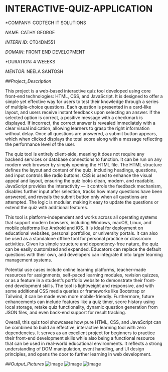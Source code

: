 # INTERACTIVE-QUIZ-APPLICATION

*COMPANY: CODTECH IT SOLUTIONS 

*NAME*: CATHY GEORGE

*INTERN ID*: CT04DM551

*DOMAIN*: FRONT END DEVELOPMENT 

*DURATION: 4 WEEEKS 

*MENTOR*: NEELA SANTOSH

##*Project_Description*

This project is a web-based interactive quiz tool developed using core front-end technologies: HTML, CSS, and JavaScript. It is designed to offer a simple yet effective way for users to test their knowledge through a series of multiple-choice questions. Each question is presented in a card-like layout, and users receive instant feedback upon selecting an answer. If the selected option is correct, a positive message with a checkmark is displayed. If incorrect, the correct answer is revealed immediately with a clear visual indication, allowing learners to grasp the right information without delay. Once all questions are answered, a submit button appears, which when clicked displays the total score along with a message reflecting the performance level of the user.

The quiz tool is entirely client-side, meaning it does not require any backend services or database connections to function. It can be run on any modern web browser by simply opening the HTML file. The HTML structure defines the layout and content of the quiz, including headings, questions, and input controls like radio buttons. CSS is used to enhance the visual appeal and layout, ensuring the quiz looks clean, modern, and readable. JavaScript provides the interactivity — it controls the feedback mechanism, disables further input after selection, tracks how many questions have been answered, and reveals the submit button only when all questions are attempted. The logic is modular, making it easy to update the questions or extend the quiz with additional features.

This tool is platform-independent and works across all operating systems that support modern browsers, including Windows, macOS, Linux, and mobile platforms like Android and iOS. It is ideal for deployment on educational websites, personal portfolios, or university portals. It can also be used as a standalone offline tool for personal practice or classroom activities. Given its simple structure and dependency-free nature, the quiz can be easily customized and expanded. Educators can replace the default questions with their own, and developers can integrate it into larger learning management systems.

Potential use cases include online learning platforms, teacher-made resources for assignments, self-paced learning modules, revision quizzes, or as a feature in a student’s portfolio website to demonstrate their front-end development skills. The tool is lightweight and responsive, and with some additional CSS media queries or frameworks like Bootstrap or Tailwind, it can be made even more mobile-friendly. Furthermore, future enhancements can include features like a quiz timer, score history using local storage, retake quiz functionality, dynamic question generation from JSON files, and even back-end support for result tracking.

Overall, this quiz tool showcases how pure HTML, CSS, and JavaScript can be combined to build an effective, interactive learning tool with zero dependencies. It serves as an excellent project for beginners to practice their front-end development skills while also being a functional resource that can be used in real-world educational environments. It reflects a strong understanding of DOM manipulation, event handling, and UI design principles, and opens the door to further learning in web development.

##*Output_Pictures*
![Image](https://github.com/user-attachments/assets/5379950a-c9ca-4370-b5bb-27c408405710)
![Image](https://github.com/user-attachments/assets/9dab6b66-074a-47eb-acb6-53cea71a0b6a)
![Image](https://github.com/user-attachments/assets/ed7fa26c-da7e-4f07-b4b0-2a215bf10c97)
